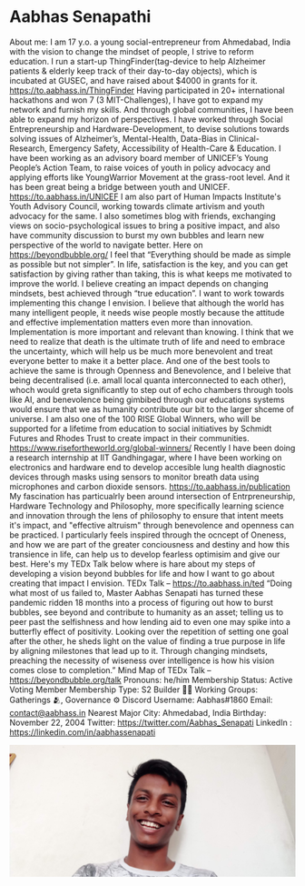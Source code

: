 # Aabhas Senapathi

About me: I am 17 y.o. a young social-entrepreneur from Ahmedabad, India with the vision to change the mindset of people, I strive to reform education.
I run a start-up ThingFinder(tag-device to help Alzheimer patients & elderly keep track of their day-to-day objects), which is incubated at GUSEC, and have raised about $4000 in grants for it.
https://to.aabhass.in/ThingFinder
Having participated in 20+ international hackathons and won 7 (3 MIT-Challenges), I have got to expand my network and furnish my skills. And through global communities, I have been able to expand my horizon of perspectives.
I have worked through Social Entrepreneurship and Hardware-Development, to devise solutions towards solving issues of Alzheimer’s, Mental-Health, Data-Bias in Clinical-Research, Emergency Safety, Accessibility of Health-Care & Education.
I have been working as an advisory board member of UNICEF’s Young People’s Action Team, to raise voices of youth in policy advocacy and applying efforts like YoungWarrior Movement at the grass-root level. And it has been great being a bridge between youth and UNICEF.
https://to.aabhass.in/UNICEF
I am also part of Human Impacts Institute's Youth Advisory Council, working towards climate artivism and youth advocacy for the same.
I also sometimes blog with friends, exchanging views on socio-psychological issues to bring a positive impact, and also have community discussion to burst my own bubbles and learn new perspective of the world to navigate better. Here on https://beyondbubble.org/
I feel that “Everything should be made as simple as possible but not simpler”. In life, satisfaction is the key, and you can get satisfaction by giving rather than taking, this is what keeps me motivated to improve the world.
I believe creating an impact depends on changing mindsets, best achieved through “true education”. I want to work towards implementing this change I envision. I believe that although the world has many intelligent people, it needs wise people mostly because the attitude and effective implementation matters even more than innovation. Implementation is more important and relevant than knowing. I think that we need to realize that death is the ultimate truth of life and need to embrace the uncertainty, which will help us be much more benevolent and treat everyone better to make it a better place. And one of the best tools to achieve the same is through Openness and Benevolence, and I beleive that being decentralised (i.e. amall local quanta interconnected to each other), whoch would greta significantly to step out of echo chambers through tools like AI, and benevolence being gimbibed through our educations systems would ensure that we as humanity contribute our bit to the larger shceme of universe.
I am also one of the 100 RISE Global Winners, who will be supported for a lifetime from education to social initiatives by Schmidt Futures and Rhodes Trust to create impact in their communities.
https://www.risefortheworld.org/global-winners/
Recently I have been doing a research internship at IIT Gandhingagar, where I have been working on electronics and hardware end to develop accesible lung health diagnostic devices through masks using sensors to monitor breath data using microphones and carbon dioxide sensors.
https://to.aabhass.in/publication
My fascination has particualrly been around intersection of Entrpreneurship, Hardware Technology and Philosophy, more specifically learning science and innovation through the lens of philosophy to ensure that intent meets it's impact, and "effective altruism" through benevolence and openness can be practiced. I particularly feels inspired through the ocncept of Oneness, and how we are part of the greater conciousness and destiny and how this transience in life, can help us to develop fearless optimisim and give our best.
Here's my TEDx Talk below where is hare about my steps of developing a vision beyond bubbles for life and how I want to go about creating that impact I envision.
TEDx Talk – https://to.aabhass.in/ted
“Doing what most of us failed to, Master Aabhas Senapati has turned these pandemic ridden 18 months into a process of figuring out how to burst bubbles, see beyond and contribute to humanity as an asset; telling us to peer past the selfishness and how lending aid to even one may spike into a butterfly effect of positivity. Looking over the repetition of setting one goal after the other, he sheds light on the value of finding a true purpose in life by aligning milestones that lead up to it. Through changing mindsets, preaching the necessity of wiseness over intelligence is how his vision comes close to completion.”
Mind Map of TEDx Talk – https://beyondbubble.org/talk
Pronouns: he/him
Membership Status: Active Voting Member
Membership Type: S2 Builder 🧑‍🚀
Working Groups: Gatherings 🫂, Governance ⚙️
Discord Username: Aabhas#1860
Email: contact@aabhass.in
Nearest Major City: Ahmedabad, India
Birthday: November 22, 2004
Twitter: https://twitter.com/Aabhas_Senapati
LinkedIn : https://linkedin.com/in/aabhassenapati

![IMG_20210728_172135.jpg](Aabhas%20Senapathi%20d3ad6eee2f174932a08cbc98c85ce377/IMG_20210728_172135.jpg)